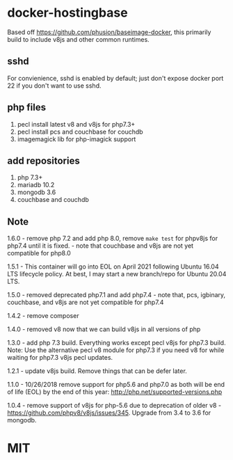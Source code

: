 # docker-hostingbase
Based off https://github.com/phusion/baseimage-docker, this primarily build to include v8js and other common runtimes.

## sshd
For convienience, sshd is enabled by default; just don't expose docker port 22 if you don't want to use sshd.

## php files
1. pecl install latest v8 and v8js for php7.3+
2. pecl install pcs and couchbase for couchdb
3. imagemagick lib for php-imagick support

## add repositories
1. php 7.3+
2. mariadb 10.2
3. mongodb 3.6
4. couchbase and couchdb

## Note
1.6.0 - remove php 7.2 and add php 8.0, remove `make test` for phpv8js for php7.4 until it is fixed.  - note that couchbase and v8js are not yet compatible for php8.0

1.5.1 - This container will go into EOL on April 2021 following Ubuntu 16.04 LTS lifecycle policy.  At best, I may start a new branch/repo for Ubuntu 20.04 LTS.

1.5.0 - removed deprecated php7.1 and add php7.4 - note that, pcs, igbinary, couchbase, and v8js are not yet compatible for php7.4

1.4.2 - remove composer

1.4.0 - removed v8 now that we can build v8js in all versions of php

1.3.0 - add php 7.3 build.  Everything works except pecl v8js for php7.3 build.  Note: Use the alternative pecl v8 module for php7.3 if you need v8 for while waiting for php7.3 v8js pecl updates.

1.2.1 - update v8js build.  Remove things that can be defer later.

1.1.0 - 10/26/2018 remove support for php5.6 and php7.0 as both will be end of life (EOL) by the end of this year: http://php.net/supported-versions.php

1.0.4 - remove support of v8js for php-5.6 due to deprecation of older v8 - https://github.com/phpv8/v8js/issues/345.  Upgrade from 3.4 to 3.6 for mongodb.

# MIT